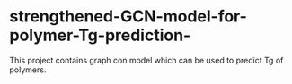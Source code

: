 # strengthened-GCN-model-for-polymer-Tg-prediction-
This project contains graph con model which can be used to predict Tg of polymers.
